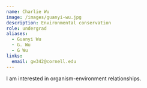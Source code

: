 ```yaml
---
name: Charlie Wu
image: /images/guanyi-wu.jpg
description: Environmental conservation
role: undergrad
aliases:
  - Guanyi Wu
  - G. Wu
  - G Wu
links:
  email: gw342@cornell.edu
---
```

I am interested in organism-environment relationships.
